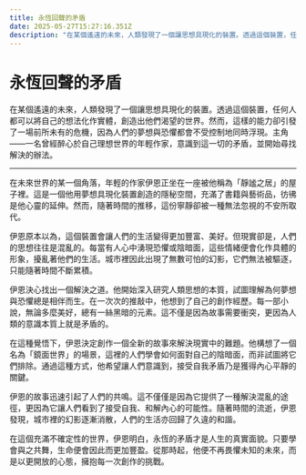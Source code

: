 ```yaml
---
title: 永恆回聲的矛盾
date: 2025-05-27T15:27:16.351Z
description: "在某個遙遠的未來，人類發現了一個讓思想具現化的裝置。透過這個裝置，任何人都可以將自己的想法化作實體，創造出他們渴望的世界。然而，這樣的能力卻引發了一場前所未有的危機，因為人們的夢想與恐懼都會不受控制地同時浮現。主角——一名曾經醉心於自己理想世界的年輕作家，意識到這一切的矛盾，並開始尋找解決的辦法。"
---
```


# 永恆回聲的矛盾

在某個遙遠的未來，人類發現了一個讓思想具現化的裝置。透過這個裝置，任何人都可以將自己的想法化作實體，創造出他們渴望的世界。然而，這樣的能力卻引發了一場前所未有的危機，因為人們的夢想與恐懼都會不受控制地同時浮現。主角——一名曾經醉心於自己理想世界的年輕作家，意識到這一切的矛盾，並開始尋找解決的辦法。

---

在未來世界的某一個角落，年輕的作家伊恩正坐在一座被他稱為「靜謐之居」的屋子裡。這是一個他用夢想具現化裝置創造的隱秘空間，充滿了書籍與藝術品，彷彿是他心靈的延伸。然而，隨著時間的推移，這份寧靜卻被一種無法忽視的不安所取代。

伊恩原本以為，這個裝置會讓人們的生活變得更加豐富、美好。但現實卻是，人們的思想往往是混亂的。每當有人心中湧現恐懼或陰暗面，這些情緒便會化作具體的形象，擾亂著他們的生活。城市裡因此出現了無數可怕的幻影，它們無法被驅逐，只能隨著時間不斷累積。

伊恩決心找出一個解決之道。他開始深入研究人類思想的本質，試圖理解為何夢想與恐懼總是相伴而生。在一次次的推敲中，他想到了自己的創作經歷。每一部小說，無論多麼美好，總有一絲黑暗的元素。這不僅是因為故事需要衝突，更因為人類的意識本質上就是矛盾的。

在這種覺悟下，伊恩決定創作一個全新的故事來解決現實中的難題。他構想了一個名為「鏡面世界」的場景，這裡的人們學會如何面對自己的陰暗面，而非試圖將它們排除。通過這種方式，他希望讓人們意識到，接受自我矛盾乃是獲得內心平靜的關鍵。

伊恩的故事迅速引起了人們的共鳴。這不僅僅是因為它提供了一種解決混亂的途徑，更因為它讓人們看到了接受自我、和解內心的可能性。隨著時間的流逝，伊恩發現，城市裡的幻影逐漸消散，人們的生活亦回歸了久違的和諧。

在這個充滿不確定性的世界，伊恩明白，永恆的矛盾才是人生的真實面貌。只要學會與之共舞，生命便會因此而更加豐盈。從那時起，他便不再畏懼未知的未來，而是以更開放的心態，擁抱每一次創作的挑戰。